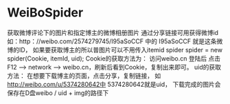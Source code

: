 # WeiBoSpider
获取微博评论下的图片和指定博主的微博相册图片
通过分享链接可用获得微博id
如：http：//weibo.com/2574279745/I95aSoCCF
中的  I95aSoCCF 就是这条微博的ID，
如果要获取博主的所以普图片可以不用传入itemid 
spider spider = new spider(Cookie, itemId, uid);
Cookie的获取方法为：
访问weibo.cn 登陆后 点击F12 ——> network ——> weibo.cn，刷新后看到Cookie，复制出来即可。
uid的获取方法：
在想要下载博主的页面，点击分享，复制链接，
如 http://weibo.com/u/5374280642中 5374280642就是uid，
下载完成的图片会保存在D盘weibo / uid + img的路径下
